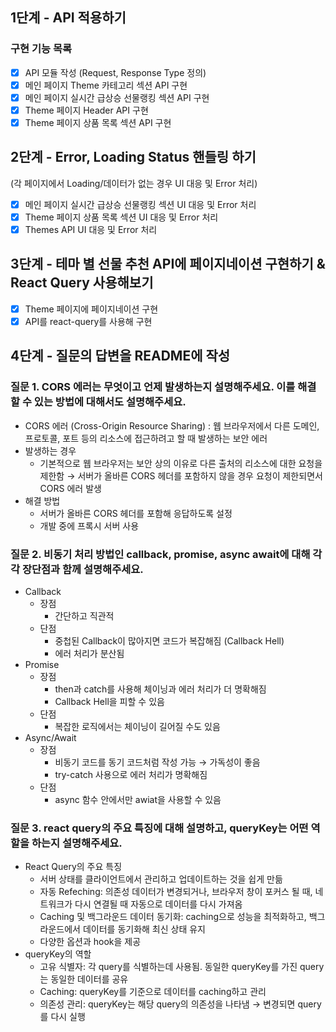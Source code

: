 ## 1단계 - API 적용하기

### 구현 기능 목록

- [x] API 모듈 작성 (Request, Response Type 정의)
- [x] 메인 페이지 Theme 카테고리 섹션 API 구현
- [x] 메인 페이지 실시간 급상승 선물랭킹 섹션 API 구현
- [x] Theme 페이지 Header API 구현
- [x] Theme 페이지 상품 목록 섹션 API 구현

## 2단계 - Error, Loading Status 핸들링 하기

(각 페이지에서 Loading/데이터가 없는 경우 UI 대응 및 Error 처리)

- [x] 메인 페이지 실시간 급상승 선물랭킹 섹션 UI 대응 및 Error 처리
- [x] Theme 페이지 상품 목록 섹션 UI 대응 및 Error 처리
- [x] Themes API UI 대응 및 Error 처리

## 3단계 - 테마 별 선물 추천 API에 페이지네이션 구현하기 & React Query 사용해보기

- [x] Theme 페이지에 페이지네이션 구현
- [x] API를 react-query를 사용해 구현

## 4단계 - 질문의 답변을 README에 작성

### 질문 1. CORS 에러는 무엇이고 언제 발생하는지 설명해주세요. 이를 해결할 수 있는 방법에 대해서도 설명해주세요.

- CORS 에러 (Cross-Origin Resource Sharing) : 웹 브라우저에서 다른 도메인, 프로토콜, 포트 등의 리소스에 접근하려고 할 때 발생하는 보안 에러
- 발생하는 경우
  - 기본적으로 웹 브라우저는 보안 상의 이유로 다른 출처의 리소스에 대한 요청을 제한함 → 서버가 올바른 CORS 헤더를 포함하지 않을 경우 요청이 제한되면서 CORS 에러 발생
- 해결 방법
  - 서버가 올바른 CORS 헤더를 포함해 응답하도록 설정
  - 개발 중에 프록시 서버 사용

### 질문 2. 비동기 처리 방법인 callback, promise, async await에 대해 각각 장단점과 함께 설명해주세요.

- Callback
  - 장점
    - 간단하고 직관적
  - 단점
    - 중첩된 Callback이 많아지면 코드가 복잡해짐 (Callback Hell)
    - 에러 처리가 분산됨
- Promise
  - 장점
    - then과 catch를 사용해 체이닝과 에러 처리가 더 명확해짐
    - Callback Hell을 피할 수 있음
  - 단점
    - 복잡한 로직에서는 체이닝이 길어질 수도 있음
- Async/Await
  - 장점
    - 비동기 코드를 동기 코드처럼 작성 가능 → 가독성이 좋음
    - try-catch 사용으로 에러 처리가 명확해짐
  - 단점
    - async 함수 안에서만 awiat을 사용할 수 있음

### 질문 3. react query의 주요 특징에 대해 설명하고, queryKey는 어떤 역할을 하는지 설명해주세요.

- React Query의 주요 특징
  - 서버 상태를 클라이언트에서 관리하고 업데이트하는 것을 쉽게 만듦
  - 자동 Refeching: 의존성 데이터가 변경되거나, 브라우저 창이 포커스 될 때, 네트워크가 다시 연결될 때 자동으로 데이터를 다시 가져옴
  - Caching 및 백그라운드 데이터 동기화: caching으로 성능을 최적화하고, 백그라운드에서 데이터를 동기화해 최신 상태 유지
  - 다양한 옵션과 hook을 제공
- queryKey의 역할
  - 고유 식별자: 각 query를 식별하는데 사용됨. 동일한 queryKey를 가진 query는 동일한 데이터를 공유
  - Caching: queryKey를 기준으로 데이터를 caching하고 관리
  - 의존성 관리: queryKey는 해당 query의 의존성을 나타냄 → 변경되면 query를 다시 실행
